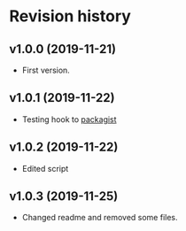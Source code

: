 Revision history
=================================



v1.0.0 (2019-11-21)
---------------------------------

* First version.

v1.0.1 (2019-11-22)
---------------------------------

* Testing hook to [packagist](https://packagist.org/packages/pamo18/ramverk1-weather)

v1.0.2 (2019-11-22)
---------------------------------

* Edited script

v1.0.3 (2019-11-25)
---------------------------------

* Changed readme and removed some files.
